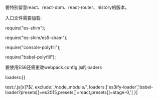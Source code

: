 要特别留意react、react-dom、react-router、history的版本。

入口文件需要加载:

require("es-shim");

require("es-shim/es5-sham");

require("console-polyfill");

require("babel-polyfill");


要使用ES6还需更改webpack.config.js的loaders


loaders:[{

  test:/\.js[x]?$/,
  exclude:'./node_module/',
  loaders:['es3ify-loader','babel-loader?presets[]=es2015,presets[]=react,presets[]=stage-0,']
}]
